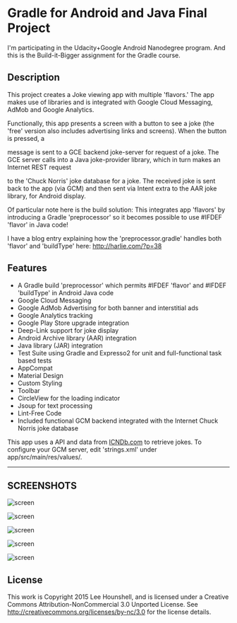 Gradle for Android and Java Final Project
=========================================

I'm participating in the Udacity+Google Android Nanodegree program.
And this is the Build-it-Bigger assignment for the Gradle course.


## Description

This project creates a Joke viewing app with multiple 'flavors.' The app makes use of libraries and is integrated with Google Cloud Messaging, AdMob and Google Analytics.

Functionally, this app presents a screen with a button to see a joke (the 'free' version also includes advertising links and screens).  When the button is pressed, a

message is sent to a GCE backend joke-server for request of a joke. The GCE server calls into a Java joke-provider library, which in turn makes an Internet REST request

to the 'Chuck Norris' joke database for a joke.  The received joke is sent back to the app (via GCM) and then sent via Intent extra to the AAR joke library, for Android display.

Of particular note here is the build solution:  This integrates app 'flavors' by introducing a Gradle 'preprocessor' so it becomes possible to use #IFDEF 'flavor' in Java code!

I have a blog entry explaining how the 'preprocessor.gradle' handles both 'flavor' and 'buildType' here: http://harlie.com/?p=38


## Features

 * A Gradle build 'preprocessor' which permits #IFDEF 'flavor' and #IFDEF 'buildType' in Android Java code
 * Google Cloud Messaging
 * Google AdMob Advertising for both banner and interstitial ads
 * Google Analytics tracking
 * Google Play Store upgrade integration
 * Deep-Link support for joke display
 * Android Archive library (AAR) integration
 * Java library (JAR) integration
 * Test Suite using Gradle and Expresso2 for unit and full-functional task based tests
 * AppCompat
 * Material Design
 * Custom Styling
 * Toolbar
 * CircleView for the loading indicator
 * Jsoup for text processing
 * Lint-Free Code
 * Included functional GCM backend integrated with the Internet Chuck Norris joke database

This app uses a API and data from [ICNDb.com](http://www.icndb.com/api/) to retrieve jokes.
To configure your GCM server, edit 'strings.xml' under app/src/main/res/values/.


---
SCREENSHOTS
---


![screen](../master/screens/Build-it-Bigger.gif)

![screen](../master/screens/Phone-paid-screenshot1.png)

![screen](../master/screens/Phone-screenshot3.png)

![screen](../master/screens/Phone-free-screenshot1.png)

![screen](../master/screens/Phone-free-screenshot2.png)


## License

This work is Copyright 2015 Lee Hounshell, and 
is licensed under a Creative Commons Attribution-NonCommercial 3.0 
Unported License. See http://creativecommons.org/licenses/by-nc/3.0 for
the license details.

